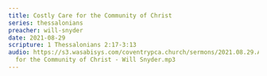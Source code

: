 ```yaml
---
title: Costly Care for the Community of Christ
series: thessalonians
preacher: will-snyder
date: 2021-08-29
scripture: 1 Thessalonians 2:17-3:13
audio: https://s3.wasabisys.com/coventrypca.church/sermons/2021.08.29.A Costly Care
  for the Community of Christ - Will Snyder.mp3
---
```


